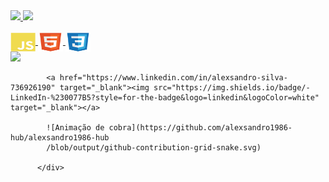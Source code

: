 <div>
            <a href="https://github.com/alexsandro1986-hub">
            <img height="180em" src="https://github-readme-stats.vercel.app/api?username=alexsandro1986-hub&show_icons=true&theme=tokyonight&include_all_commits=true&count_private=true"/>
            <img height="180em" src="https://github-readme-stats.vercel.app/api/top-langs/?username=alexsandro1986-hub&layout=compact&langs_count=6&theme=tokyonight"/>
          </div>
          <div style="display: inline_block"><br>
            <img align="center" alt="Js" height="30" width="40" src="https://raw.githubusercontent.com/devicons/devicon/master/icons/javascript/javascript-plain.svg ">
            <img align="center" alt="HTML" height="30" width="40" src="https://raw.githubusercontent.com/devicons/devicon/master/icons/html5/html5-original.svg ">
            <img align="center" alt="CSS" height="30" width="40" src="https://raw.githubusercontent.com/devicons/devicon/master/icons/css3/css3-original.svg ">
          </div>
          
           
           
           
<div>           
            <a href = "alexsandrosilvasilva886@gmail.com"><img src="https://img.shields.io/badge/-Gmail-%23333?style=for-the-badge&logo=gmail&logoColor=white" destino ="_blank"></a>

            
            <a href="https://www.linkedin.com/in/alexsandro-silva-736926190" target="_blank"><img src="https://img.shields.io/badge/-LinkedIn-%230077B5?style=for-the-badge&logo=linkedin&logoColor=white" target="_blank"></a>
           
            ![Animação de cobra](https://github.com/alexsandro1986-hub/alexsandro1986-hub
            /blob/output/github-contribution-grid-snake.svg)
          
          </div>
